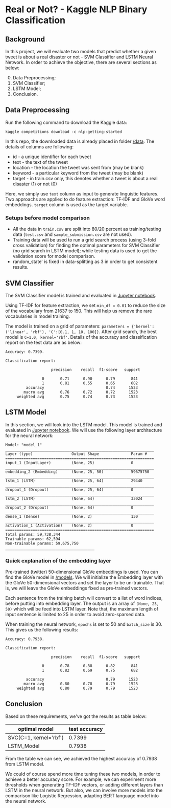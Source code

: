 # Real or Not? - Kaggle NLP Binary Classification

## Background
In this project, we will evaluate two models that predict whether a given tweet is about a real disaster or not - SVM Classifier and LSTM Neural Network. In order to achieve the objective, there are several sections as below:

0. Data Preprocessing;
1. SVM Classifier;
2. LSTM Model;
3. Conclusion.

## Data Preprocessing

Run the following command to download the Kaggle data:
```
kaggle competitions download -c nlp-getting-started
```

In this repo, the downloaded data is already placed in folder [/data](./data). The details of columns are following:

* id - a unique identifier for each tweet
* text - the text of the tweet
* location - the location the tweet was sent from (may be blank)
* keyword - a particular keyword from the tweet (may be blank)
* target - in train.csv only, this denotes whether a tweet is about a real disaster (1) or not (0)

Here, we simply use `text` column as input to generate linguistic features. Two approachs are applied to do feature extraction: TF-IDF and GloVe word embeddings. `target` column is used as the target variable. 

### Setups before model comparison

* All the data in `train.csv` are split into 80/20 percent as training/testing data (`test.csv` and `sample_submission.csv` are not used).
* Training data will be used to run a grid search process (using 3-fold cross validation) for finding the optimal parameters for SVM Classifier (no grid search in LSTM model); while testing data is used to get the validation score for model comparison. 
* random_state' is fixed in data-splitting as 3 in order to get consistent results.


## SVM Classifier
The SVM Classifier model is trained and evaluated in [Jupyter notebook](./notebooks/1.1-diaster_tweets_TFIDF_SVM.ipynb). 

Using TF-IDF for feature extraction, we set `min_df = 0.01` to reduce the size of the vocabulary from 21637 to 150. This will help us remove the rare vocabularies in model training. 

The model is trained on a grid of parameters: `parameters = {'kernel':('linear', 'rbf'), 'C':[0.1, 1, 10, 100]}`. After grid search, the best model is `C=1.0, kernel='rbf'`. Details of the accuracy and classification report on the test data are as below:

```
Accuracy: 0.7399.

Classification report:

                    precision    recall  f1-score   support

                0       0.71      0.90      0.79       841
                1       0.81      0.55      0.65       682
         accuracy                           0.74      1523
        macro avg       0.76      0.72      0.72      1523
     weighted avg       0.75      0.74      0.73      1523
```

## LSTM Model
In this section, we will look into the LSTM model. This model is trained and evaluated in [Jupyter notebook](./notebooks/1.2-diaster_tweets_GloVe_LSTM_keras.ipynb). We will use the following layer architecture for the neural network:
```
Model: "model_1"
_________________________________________________________________
Layer (type)                 Output Shape              Param #   
=================================================================
input_1 (InputLayer)         (None, 25)                0         
_________________________________________________________________
embedding_2 (Embedding)      (None, 25, 50)            59675750  
_________________________________________________________________
lstm_1 (LSTM)                (None, 25, 64)            29440     
_________________________________________________________________
dropout_1 (Dropout)          (None, 25, 64)            0         
_________________________________________________________________
lstm_2 (LSTM)                (None, 64)                33024     
_________________________________________________________________
dropout_2 (Dropout)          (None, 64)                0         
_________________________________________________________________
dense_1 (Dense)              (None, 2)                 130       
_________________________________________________________________
activation_1 (Activation)    (None, 2)                 0         
=================================================================
Total params: 59,738,344
Trainable params: 62,594
Non-trainable params: 59,675,750
_______________________________________
```

### Quick explanation of the embedding layer
Pre-trained (twitter) 50-dimensional GloVe embeddings is used. You can find the GloVe model in [/models](./models). We  will initialize the Embedding layer with the GloVe 50-dimensional vectors and set the layer to be un-trainable. That is, we will leave the GloVe embeddings fixed as pre-trained vectors. 

Each sentence from the training batch will convert to a list of word indices, before putting into embedding layer. The output is an array of `(None, 25, 50)` which will be feed into LSTM layer. Note that, the maximum length of input sentence is limited to 25 in order to avoid zero-sparsed data.

When training the neural network, `epochs` is set to 50 and `batch_size` is 30. This gives us the following results:

```
Accuracy: 0.7938.

Classification report:

                    precision    recall  f1-score   support

                0       0.78      0.88      0.82       841
                1       0.82      0.69      0.75       682

         accuracy                           0.79      1523
        macro avg       0.80      0.78      0.79      1523
     weighted avg       0.80      0.79      0.79      1523
```

## Conclusion
Based on these requirements, we've got the results as table below:

optimal model | test accuracy 
--- | --- 
SVC(C=1, kernel='rbf') | 0.7399  
LSTM_Model | 0.7938

From the table we can see, we achieved the highest accuracy of 0.7938 from LSTM model. 

We could of course spend more time tuning these two models, in order to achieve a better accuracy score. For example, we can experiment more thresholds when generating TF-IDF vectors, or adding different layers than LSTM in the neural network. But also, we can involve more models into the comparison like Logistic Regression, adapting BERT language model into the neural network.

